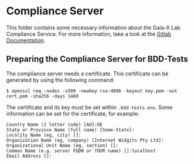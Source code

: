 # Compliance Server

This folder contains some necessary information about the Gaia-X Lab Compliance Service.
For more information, take a look at the [Gitlab Documentation](https://gitlab.com/gaia-x/lab/compliance/gx-compliance).

## Preparing the Compliance Server for BDD-Tests

The compliance server needs a certificate.
This certificate can be generated by using the following command:

```
$ openssl req -nodes -x509 -newkey rsa:4096 -keyout key.pem -out cert.pem -sha256 -days 1460
```

The certificate and its key must be set within `.bdd-tests.env`.
Some information can be set for the certificate, for example:

```
Country Name (2 letter code) [AU]:DE
State or Province Name (full name) [Some-State]:
Locality Name (eg, city) []:
Organization Name (eg, company) [Internet Widgits Pty Ltd]:
Organizational Unit Name (eg, section) []:
Common Name (e.g. server FQDN or YOUR name) []:localhost
Email Address []:
```
